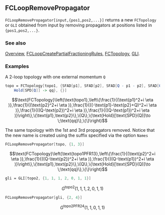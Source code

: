 ## FCLoopRemovePropagator

`FCLoopRemovePropagator[input,{pos1,pos2,...}]` returns a new `FCTopology` or `GLI` obtained from input by removing propagators at positions listed in `{pos1,pos2,...}`.

### See also

[Overview](Extra/FeynCalc.md), [FCLoopCreatePartialFractioningRules](FCLoopCreatePartialFractioningRules.md), [FCTopology](FCTopology.md), [GLI](GLI.md).

### Examples

A 2-loop topology with one external momentum `Q`

```mathematica
topo = FCTopology[topo1, {SFAD[p1], SFAD[p2], SFAD[Q - p1 - p2], SFAD[Q - p2], SFAD[Q - p1]}, {p1, p2}, {Q}, {
    Hold[SPD[Q]] -> qq}, {}]
```

$$\text{FCTopology}\left(\text{topo1},\left\{\frac{1}{(\text{p1}^2+i \eta )},\frac{1}{(\text{p2}^2+i \eta )},\frac{1}{((-\text{p1}-\text{p2}+Q)^2+i \eta )},\frac{1}{((Q-\text{p2})^2+i \eta )},\frac{1}{((Q-\text{p1})^2+i \eta )}\right\},\{\text{p1},\text{p2}\},\{Q\},\{\text{Hold}[\text{SPD}(Q)]\to \;\text{qq}\},\{\}\right)$$

The same topology with the 1st and 3rd propagators removed. Notice that the new name is created using the suffix specified via the option `Names`

```mathematica
FCLoopRemovePropagator[topo, {1, 3}]
```

$$\text{FCTopology}\left(\text{topo1PFR13},\left\{\frac{1}{(\text{p2}^2+i \eta )},\frac{1}{((Q-\text{p2})^2+i \eta )},\frac{1}{((Q-\text{p1})^2+i \eta )}\right\},\{\text{p1},\text{p2}\},\{Q\},\{\text{Hold}[\text{SPD}(Q)]\to \;\text{qq}\},\{\}\right)$$

```mathematica
gli = GLI[topo2, {1, 1, 1, 2, 0, 1, 1}]
```

$$G^{\text{topo2}}(1,1,1,2,0,1,1)$$

```mathematica
FCLoopRemovePropagator[gli, {2, 4}]
```

$$G^{\text{topo2PFR24}}(1,1,0,1,1)$$